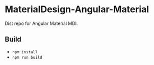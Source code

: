 # MaterialDesign-Angular-Material

Dist repo for Angular Material MDI.

## Build

- `npm install`
- `npm run build`
